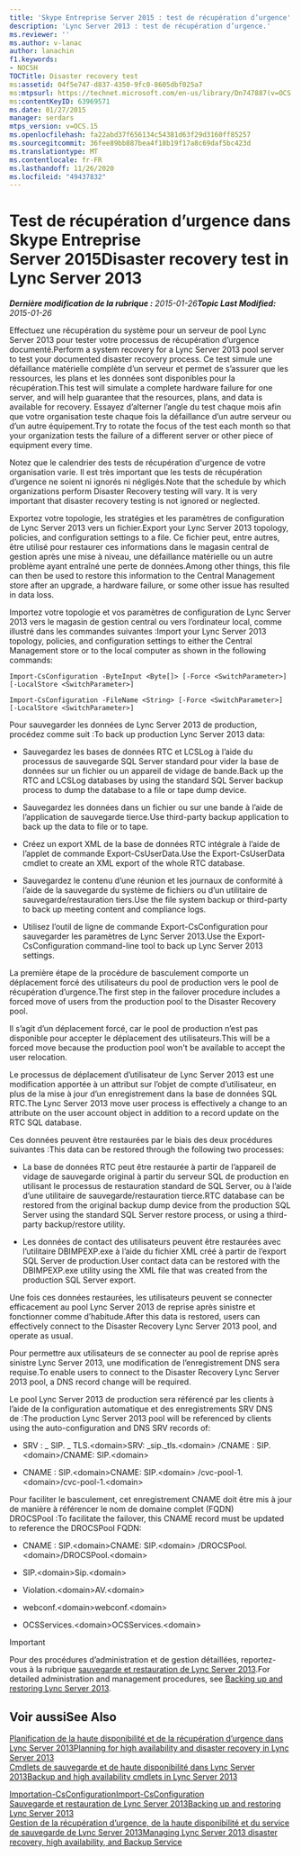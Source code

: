 ```yaml
---
title: 'Skype Entreprise Server 2015 : test de récupération d’urgence'
description: 'Lync Server 2013 : test de récupération d’urgence.'
ms.reviewer: ''
ms.author: v-lanac
author: lanachin
f1.keywords:
- NOCSH
TOCTitle: Disaster recovery test
ms:assetid: 04f5e747-d837-4350-9fc0-8605dbf025a7
ms:mtpsurl: https://technet.microsoft.com/en-us/library/Dn747887(v=OCS.15)
ms:contentKeyID: 63969571
ms.date: 01/27/2015
manager: serdars
mtps_version: v=OCS.15
ms.openlocfilehash: fa22abd37f656134c54381d63f29d3160ff85257
ms.sourcegitcommit: 36fee89bb887bea4f18b19f17a8c69daf5bc423d
ms.translationtype: MT
ms.contentlocale: fr-FR
ms.lasthandoff: 11/26/2020
ms.locfileid: "49437832"
---
```

# <a name="disaster-recovery-test-in-lync-server-2013"></a><span data-ttu-id="10471-103">Test de récupération d’urgence dans Skype Entreprise Server 2015</span><span class="sxs-lookup"><span data-stu-id="10471-103">Disaster recovery test in Lync Server 2013</span></span>

<div data-xmlns="http://www.w3.org/1999/xhtml">

<div class="topic" data-xmlns="http://www.w3.org/1999/xhtml" data-msxsl="urn:schemas-microsoft-com:xslt" data-cs="https://msdn.microsoft.com/">

<div data-asp="https://msdn2.microsoft.com/asp">



</div>

<div id="mainSection">

<div id="mainBody"><span data-ttu-id="10471-104">

<span> </span></span><span class="sxs-lookup"><span data-stu-id="10471-104">

<span> </span></span></span>

<span data-ttu-id="10471-105">_**Dernière modification de la rubrique :** 2015-01-26_</span><span class="sxs-lookup"><span data-stu-id="10471-105">_**Topic Last Modified:** 2015-01-26_</span></span>

<span data-ttu-id="10471-106">Effectuez une récupération du système pour un serveur de pool Lync Server 2013 pour tester votre processus de récupération d’urgence documenté.</span><span class="sxs-lookup"><span data-stu-id="10471-106">Perform a system recovery for a Lync Server 2013 pool server to test your documented disaster recovery process.</span></span> <span data-ttu-id="10471-107">Ce test simule une défaillance matérielle complète d’un serveur et permet de s’assurer que les ressources, les plans et les données sont disponibles pour la récupération.</span><span class="sxs-lookup"><span data-stu-id="10471-107">This test will simulate a complete hardware failure for one server, and will help guarantee that the resources, plans, and data is available for recovery.</span></span> <span data-ttu-id="10471-108">Essayez d’alterner l’angle du test chaque mois afin que votre organisation teste chaque fois la défaillance d’un autre serveur ou d’un autre équipement.</span><span class="sxs-lookup"><span data-stu-id="10471-108">Try to rotate the focus of the test each month so that your organization tests the failure of a different server or other piece of equipment every time.</span></span>

<span data-ttu-id="10471-p102">Notez que le calendrier des tests de récupération d'urgence de votre organisation varie. Il est très important que les tests de récupération d’urgence ne soient ni ignorés ni négligés.</span><span class="sxs-lookup"><span data-stu-id="10471-p102">Note that the schedule by which organizations perform Disaster Recovery testing will vary. It is very important that disaster recovery testing is not ignored or neglected.</span></span>

<div>


<span data-ttu-id="10471-111">Exportez votre topologie, les stratégies et les paramètres de configuration de Lync Server 2013 vers un fichier.</span><span class="sxs-lookup"><span data-stu-id="10471-111">Export your Lync Server 2013 topology, policies, and configuration settings to a file.</span></span> <span data-ttu-id="10471-112">Ce fichier peut, entre autres, être utilisé pour restaurer ces informations dans le magasin central de gestion après une mise à niveau, une défaillance matérielle ou un autre problème ayant entraîné une perte de données.</span><span class="sxs-lookup"><span data-stu-id="10471-112">Among other things, this file can then be used to restore this information to the Central Management store after an upgrade, a hardware failure, or some other issue has resulted in data loss.</span></span>

<span data-ttu-id="10471-113">Importez votre topologie et vos paramètres de configuration de Lync Server 2013 vers le magasin de gestion central ou vers l’ordinateur local, comme illustré dans les commandes suivantes :</span><span class="sxs-lookup"><span data-stu-id="10471-113">Import your Lync Server 2013 topology, policies, and configuration settings to either the Central Management store or to the local computer as shown in the following commands:</span></span>

`Import-CsConfiguration -ByteInput <Byte[]> [-Force <SwitchParameter>] [-LocalStore <SwitchParameter>]`

`Import-CsConfiguration -FileName <String> [-Force <SwitchParameter>] [-LocalStore <SwitchParameter>]`

<span data-ttu-id="10471-114">Pour sauvegarder les données de Lync Server 2013 de production, procédez comme suit :</span><span class="sxs-lookup"><span data-stu-id="10471-114">To back up production Lync Server 2013 data:</span></span>

  - <span data-ttu-id="10471-115">Sauvegardez les bases de données RTC et LCSLog à l’aide du processus de sauvegarde SQL Server standard pour vider la base de données sur un fichier ou un appareil de vidage de bande.</span><span class="sxs-lookup"><span data-stu-id="10471-115">Back up the RTC and LCSLog databases by using the standard SQL Server backup process to dump the database to a file or tape dump device.</span></span>

  - <span data-ttu-id="10471-116">Sauvegardez les données dans un fichier ou sur une bande à l’aide de l’application de sauvegarde tierce.</span><span class="sxs-lookup"><span data-stu-id="10471-116">Use third-party backup application to back up the data to file or to tape.</span></span>

  - <span data-ttu-id="10471-117">Créez un export XML de la base de données RTC intégrale à l’aide de l’applet de commande Export-CsUserData.</span><span class="sxs-lookup"><span data-stu-id="10471-117">Use the Export-CsUserData cmdlet to create an XML export of the whole RTC database.</span></span>

  - <span data-ttu-id="10471-118">Sauvegardez le contenu d’une réunion et les journaux de conformité à l’aide de la sauvegarde du système de fichiers ou d’un utilitaire de sauvegarde/restauration tiers.</span><span class="sxs-lookup"><span data-stu-id="10471-118">Use the file system backup or third-party to back up meeting content and compliance logs.</span></span>

  - <span data-ttu-id="10471-119">Utilisez l’outil de ligne de commande Export-CsConfiguration pour sauvegarder les paramètres de Lync Server 2013.</span><span class="sxs-lookup"><span data-stu-id="10471-119">Use the Export-CsConfiguration command-line tool to back up Lync Server 2013 settings.</span></span>

<span data-ttu-id="10471-120">La première étape de la procédure de basculement comporte un déplacement forcé des utilisateurs du pool de production vers le pool de récupération d’urgence.</span><span class="sxs-lookup"><span data-stu-id="10471-120">The first step in the failover procedure includes a forced move of users from the production pool to the Disaster Recovery pool.</span></span>

<span data-ttu-id="10471-121">Il s’agit d’un déplacement forcé, car le pool de production n’est pas disponible pour accepter le déplacement des utilisateurs.</span><span class="sxs-lookup"><span data-stu-id="10471-121">This will be a forced move because the production pool won't be available to accept the user relocation.</span></span>

<span data-ttu-id="10471-122">Le processus de déplacement d’utilisateur de Lync Server 2013 est une modification apportée à un attribut sur l’objet de compte d’utilisateur, en plus de la mise à jour d’un enregistrement dans la base de données SQL RTC.</span><span class="sxs-lookup"><span data-stu-id="10471-122">The Lync Server 2013 move user process is effectively a change to an attribute on the user account object in addition to a record update on the RTC SQL database.</span></span>

<span data-ttu-id="10471-123">Ces données peuvent être restaurées par le biais des deux procédures suivantes :</span><span class="sxs-lookup"><span data-stu-id="10471-123">This data can be restored through the following two processes:</span></span>

  - <span data-ttu-id="10471-124">La base de données RTC peut être restaurée à partir de l’appareil de vidage de sauvegarde original à partir du serveur SQL de production en utilisant le processus de restauration standard de SQL Server, ou à l’aide d’une utilitaire de sauvegarde/restauration tierce.</span><span class="sxs-lookup"><span data-stu-id="10471-124">RTC database can be restored from the original backup dump device from the production SQL Server using the standard SQL Server restore process, or using a third-party backup/restore utility.</span></span>

  - <span data-ttu-id="10471-125">Les données de contact des utilisateurs peuvent être restaurées avec l’utilitaire DBIMPEXP.exe à l’aide du fichier XML créé à partir de l’export SQL Server de production.</span><span class="sxs-lookup"><span data-stu-id="10471-125">User contact data can be restored with the DBIMPEXP.exe utility using the XML file that was created from the production SQL Server export.</span></span>

<span data-ttu-id="10471-126">Une fois ces données restaurées, les utilisateurs peuvent se connecter efficacement au pool Lync Server 2013 de reprise après sinistre et fonctionner comme d’habitude.</span><span class="sxs-lookup"><span data-stu-id="10471-126">After this data is restored, users can effectively connect to the Disaster Recovery Lync Server 2013 pool, and operate as usual.</span></span>

<span data-ttu-id="10471-127">Pour permettre aux utilisateurs de se connecter au pool de reprise après sinistre Lync Server 2013, une modification de l’enregistrement DNS sera requise.</span><span class="sxs-lookup"><span data-stu-id="10471-127">To enable users to connect to the Disaster Recovery Lync Server 2013 pool, a DNS record change will be required.</span></span>

<span data-ttu-id="10471-128">Le pool Lync Server 2013 de production sera référencé par les clients à l’aide de la configuration automatique et des enregistrements SRV DNS de :</span><span class="sxs-lookup"><span data-stu-id="10471-128">The production Lync Server 2013 pool will be referenced by clients using the auto-configuration and DNS SRV records of:</span></span>

  - <span data-ttu-id="10471-129">SRV : \_ SIP. \_ TLS.\<domain\></span><span class="sxs-lookup"><span data-stu-id="10471-129">SRV: \_sip.\_tls.\<domain\></span></span> <span data-ttu-id="10471-130">/CNAME : SIP.\<domain\></span><span class="sxs-lookup"><span data-stu-id="10471-130">/CNAME: SIP.\<domain\></span></span>

  - <span data-ttu-id="10471-131">CNAME : SIP.\<domain\></span><span class="sxs-lookup"><span data-stu-id="10471-131">CNAME: SIP.\<domain\></span></span> <span data-ttu-id="10471-132">/cvc-pool-1.\<domain\></span><span class="sxs-lookup"><span data-stu-id="10471-132">/cvc-pool-1.\<domain\></span></span>

<span data-ttu-id="10471-133">Pour faciliter le basculement, cet enregistrement CNAME doit être mis à jour de manière à référencer le nom de domaine complet (FQDN) DROCSPool :</span><span class="sxs-lookup"><span data-stu-id="10471-133">To facilitate the failover, this CNAME record must be updated to reference the DROCSPool FQDN:</span></span>

  - <span data-ttu-id="10471-134">CNAME : SIP.\<domain\></span><span class="sxs-lookup"><span data-stu-id="10471-134">CNAME: SIP.\<domain\></span></span> <span data-ttu-id="10471-135">/DROCSPool.\<domain\></span><span class="sxs-lookup"><span data-stu-id="10471-135">/DROCSPool.\<domain\></span></span>

  - <span data-ttu-id="10471-136">SIP.\<domain\></span><span class="sxs-lookup"><span data-stu-id="10471-136">Sip.\<domain\></span></span>

  - <span data-ttu-id="10471-137">Violation.\<domain\></span><span class="sxs-lookup"><span data-stu-id="10471-137">AV.\<domain\></span></span>

  - <span data-ttu-id="10471-138">webconf.\<domain\></span><span class="sxs-lookup"><span data-stu-id="10471-138">webconf.\<domain\></span></span>

  - <span data-ttu-id="10471-139">OCSServices.\<domain\></span><span class="sxs-lookup"><span data-stu-id="10471-139">OCSServices.\<domain\></span></span>

<div>


> [!IMPORTANT]  
> <span data-ttu-id="10471-140">Pour des procédures d’administration et de gestion détaillées, reportez-vous à la rubrique <A href="lync-server-2013-backing-up-and-restoring-lync-server.md">sauvegarde et restauration de Lync Server 2013</A>.</span><span class="sxs-lookup"><span data-stu-id="10471-140">For detailed administration and management procedures, see <A href="lync-server-2013-backing-up-and-restoring-lync-server.md">Backing up and restoring Lync Server 2013</A>.</span></span>



</div>

</div>

<div>

## <a name="see-also"></a><span data-ttu-id="10471-141">Voir aussi</span><span class="sxs-lookup"><span data-stu-id="10471-141">See Also</span></span>


[<span data-ttu-id="10471-142">Planification de la haute disponibilité et de la récupération d’urgence dans Lync Server 2013</span><span class="sxs-lookup"><span data-stu-id="10471-142">Planning for high availability and disaster recovery in Lync Server 2013</span></span>](lync-server-2013-planning-for-high-availability-and-disaster-recovery.md)  
[<span data-ttu-id="10471-143">Cmdlets de sauvegarde et de haute disponibilité dans Lync Server 2013</span><span class="sxs-lookup"><span data-stu-id="10471-143">Backup and high availability cmdlets in Lync Server 2013</span></span>](https://docs.microsoft.com/powershell/module/skype/?view=skype-ps)  


[<span data-ttu-id="10471-144">Importation-CsConfiguration</span><span class="sxs-lookup"><span data-stu-id="10471-144">Import-CsConfiguration</span></span>](https://docs.microsoft.com/powershell/module/skype/Import-CsConfiguration)  
[<span data-ttu-id="10471-145">Sauvegarde et restauration de Lync Server 2013</span><span class="sxs-lookup"><span data-stu-id="10471-145">Backing up and restoring Lync Server 2013</span></span>](lync-server-2013-backing-up-and-restoring-lync-server.md)  
[<span data-ttu-id="10471-146">Gestion de la récupération d’urgence, de la haute disponibilité et du service de sauvegarde de Lync Server 2013</span><span class="sxs-lookup"><span data-stu-id="10471-146">Managing Lync Server 2013 disaster recovery, high availability, and Backup Service</span></span>](lync-server-2013-managing-lync-server-disaster-recovery-high-availability-and-backup-service.md)  
  

<span data-ttu-id="10471-147"></div>

</div>

<span> </span>

</div>

</div>

</span><span class="sxs-lookup"><span data-stu-id="10471-147"></div>

</div>

<span> </span>

</div>

</div>

</span></span></div>

